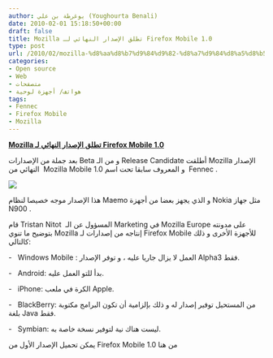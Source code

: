 ```yaml
---
author: يوغرطة بن علي (Youghourta Benali)
date: 2010-02-01 15:18:50+00:00
draft: false
title: Mozilla تطلق الإصدار النهائي لـ Firefox Mobile 1.0
type: post
url: /2010/02/mozilla-%d8%aa%d8%b7%d9%84%d9%82-%d8%a7%d9%84%d8%a5%d8%b5%d8%af%d8%a7%d8%b1-%d8%a7%d9%84%d9%86%d9%87%d8%a7%d8%a6%d9%8a-%d9%84%d9%80-firefox-mobile-1-0/
categories:
- Open source
- Web
- متصفحات
- هواتف/ أجهزة لوحية
tags:
- Fennec
- Firefox Mobile
- Mozilla
---
```


[**Mozilla تطلق الإصدار النهائي لـ Firefox Mobile 1.0**](http://www.it-scoop.com/2010/02/mozilla-%d8%aa%d8%b7%d9%84%d9%82-%d8%a7%d9%84%d8%a5%d8%b5%d8%af%d8%a7%d8%b1-%d8%a7%d9%84%d9%86%d9%87%d8%a7%d8%a6%d9%8a-%d9%84%d9%80-firefox-mobile-1-0/)


بعد جملة من الإصدارات Beta و من الـ Release Candidate أطلقت Mozilla الإصدار النهائي من  Mozilla Mobile 1.0 و المعروف سابقا تحت اسم  Fennec .

[![](http://djug.developpez.com/rsc/fennec.png)
](http://www.it-scoop.com/2010/02/mozilla-%d8%aa%d8%b7%d9%84%d9%82-%d8%a7%d9%84%d8%a5%d8%b5%d8%af%d8%a7%d8%b1-%d8%a7%d9%84%d9%86%d9%87%d8%a7%d8%a6%d9%8a-%d9%84%d9%80-firefox-mobile-1-0/)

هذا الإصدار موجه خصيصا لنظام Maemo و الذي يجهز بعضا من أجهزة Nokia مثل جهاز N900 .

قام Tristan Nitot  المسؤول عن الـ Marketing في Mozilla Europe على مدونته بتوضيح ما تنوي Mozilla إنتاجه من إصدارات لـ Firefox Mobile للأجهزة الأخرى و ذلك كالتالي:

-   Windows Mobile : العمل لا يزال جاريا عليه ، و توفر الإصدار Alpha3 فقط.

-   Android: بدأ للتو العمل عليه.

-   iPhone: الكرة في ملعب Apple.

-   BlackBerry: من المستحيل توفير إصدار له و ذلك بإلزامية أن تكون البرامج مكتوبة بلغة Java فقط.

-   Symbian: ليست هناك نية لتوفير نسخة خاصة به.

يمكن تحميل الإصدار الأول من Firefox Mobile 1.0 من هنا
